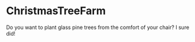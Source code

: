 # ChristmasTreeFarm
Do you want to plant glass pine trees from the comfort of your chair? I sure did!
